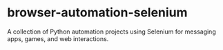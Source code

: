 # browser-automation-selenium
A collection of Python automation projects using Selenium for messaging apps, games, and web interactions.
